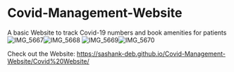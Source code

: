 # Covid-Management-Website
A basic Website to track Covid-19 numbers and book amenities for patients
![IMG_5667](https://user-images.githubusercontent.com/69194538/128359175-c669c289-a50f-49de-b268-a94a69f9cf06.jpg)![IMG_5668](https://user-images.githubusercontent.com/69194538/128359226-8e200f95-9491-4701-bff1-2d6b0436d298.jpg)
![IMG_5669](https://user-images.githubusercontent.com/69194538/128359235-cb85eeed-2631-4775-96b8-0d9085abf779.jpg)![IMG_5670](https://user-images.githubusercontent.com/69194538/128359245-63e5a981-f663-4a14-b3a3-a423f28e10e4.jpeg)


Check out the Website:
https://sashank-deb.github.io/Covid-Management-Website/Covid%20Website/
